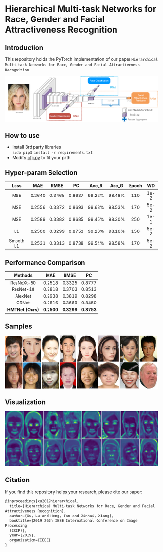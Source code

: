 # Hierarchical Multi-task Networks for Race, Gender and Facial Attractiveness Recognition
## Introduction
This repository holds the PyTorch implementation of our paper ```Hierarchical
 Multi-task Networks for Race, Gender and Facial Attractiveness Recognition```.

![HMTNet](./hmt_architecture.png)

## How to use
* Install 3rd party libraries   
    ````sudo pip3 install -r requirements.txt````
* Modify [cfg.py](./config/cfg.py) to fit your path


## Hyper-param Selection
| Loss | MAE | RMSE | PC | Acc_R | Acc_G| Epoch | WD |
| :---: | :---: | :---: | :---: | :---: | :---: | :---: | :---: |
| MSE | 0.2640 | 0.3465 | 0.8637 | 99.22% | 98.48% | 110 | 1e-2|
| MSE | 0.2556 | 0.3372 | 0.8693 | 99.68% | 98.53% | 170 | 5e-2|
| MSE | 0.2589 | 0.3382 | 0.8685 | 99.45% | 98.30% | 250 | 1e-1|
| L1 | 0.2500 | 0.3299 | 0.8753 | 99.26% | 98.16% | 150 | 5e-2|
| Smooth L1 | 0.2531 | 0.3313 | 0.8738 | 99.54% | 98.58% | 170 | 5e-2|


## Performance Comparison
| Methods | MAE | RMSE | PC |
| :---: | :---: | :---: | :---: |
| ResNeXt-50 | 0.2518 | 0.3325 | 0.8777 |
| ResNet-18 | 0.2818 | 0.3703 | 0.8513 |
| AlexNet | 0.2938 | 0.3819 | 0.8298 |
| CRNet | 0.2816 | 0.3669 | 0.8450 |
| **HMTNet (Ours)** | **0.2500** | **0.3299** | **0.8753** |


## Samples
![Prediction](./fbp_pred.png)


## Visualization
![Feature Visualization](./feature_vis.png)


## Citation
If you find this repository helps your research, please cite our paper:
```
@inproceedings{xu2019hierarchical,
  title={Hierarchical Multi-task Networks for Race, Gender and Facial Attractiveness Recognition},
  author={Xu, Lu and Heng, Fan and Jinhai, Xiang},
  booktitle={2019 26th IEEE International Conference on Image Processing 
  (ICIP)},
  year={2019},
  organization={IEEE}
}
```